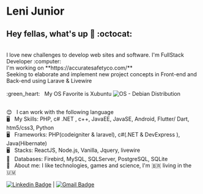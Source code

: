 # Leni Junior

## Hey fellas, what's up 👋 :octocat:
 <br/>
I love new challenges to develop web sites and software.
I'm FullStack Developer :computer:
 <br/>
 I'm working on **https://accuratesafetyco.com/**
 <br/>Seeking to elaborate and implement new project concepts in Front-end and Back-end using Larave & Livewire
 <br/>
 <br/> :green_heart: &nbsp; My OS Favorite is Xubuntu

<img src="https://img.shields.io/static/v1?label=OS&message=Debian+Distribution&color=f&logo=linux&logoColor=white" alt="OS - Debian Distribution">
      
 <br/> :blush: &nbsp; I can work with the following language
 <br/> :desktop_computer: &nbsp; My Skills: PHP, c# .NET , c++, JavaEE, JavaSE, Android, Flutter/ Dart, htm5/css3, Python
 <br/> :desktop_computer: &nbsp; Frameworks: PHP(codeigniter & laravel), c#(.NET & DevExpress ), Java(Hibernate)
 <br/> :desktop_computer: &nbsp; Stacks: ReactJS, Node.js, Vanilla, Jquery, livewire
 <br/> :floppy_disk: &nbsp; Databases: Firebird, MySQL, SQLServer, PostgreSQL, SQLite
 <br/> 💬  &nbsp; About me: I like technologies, games and science, I'm :brazil: living in the :us_outlying_islands:
 
 [![Linkedin Badge](https://img.shields.io/badge/-LeniJunior-blue?style=flat-square&logo=Linkedin&logoColor=white&link=https://www.linkedin.com/in/lenivalestevao/)](https://www.linkedin.com/in/lenivalestevao/) 
| 
[![Gmail Badge](https://img.shields.io/badge/-lenivalestevaojr@gmail.com-c14438?style=flat-square&logo=Gmail&logoColor=white&link=mailto:lenivalestevaojr@gmail.com)](mailto:lenivalestevaojr@gmail.com)
